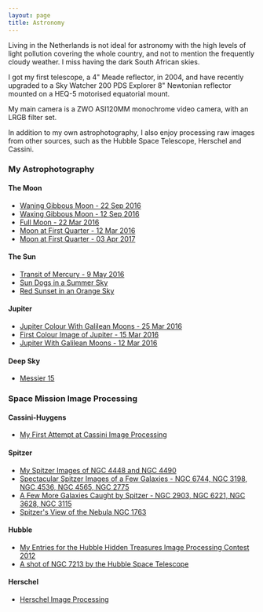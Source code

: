 ```yaml
---
layout: page
title: Astronomy
---
```


Living in the Netherlands is not ideal for astronomy with the high levels of light pollution covering the whole country, and not to mention the frequently cloudy weather. I miss having the dark South African skies. 

I got my first telescope, a 4" Meade reflector, in 2004, and have recently upgraded to a Sky Watcher 200 PDS Explorer 8" Newtonian reflector mounted on a HEQ-5 motorised equatorial mount.

My main camera is a ZWO ASI120MM monochrome video camera, with an LRGB filter set. 

In addition to my own astrophotography, I also enjoy processing raw images from other sources, such as the Hubble Space Telescope, Herschel and Cassini.

### My Astrophotography

#### The Moon
* [Waning Gibbous Moon - 22 Sep 2016](/astronomy/2016/09/22/moon-22-sep-2016.html)
* [Waxing Gibbous Moon - 12 Sep 2016](/astronomy/2016/09/12/moon-12-sep-2016.html)
* [Full Moon - 22 Mar 2016](/astronomy/2016/03/23/moon-22-mar-2016.html)
* [Moon at First Quarter - 12 Mar 2016](/astronomy/2016/03/18/moon-12-mar-2016.html)
* [Moon at First Quarter - 03 Apr 2017](/astronomy/2017/04/04/moon-04-apr-2017.html)

#### The Sun
* [Transit of Mercury - 9 May 2016](/astronomy/2016/05/09/mercury-transit-09-may-2016.html)
* [Sun Dogs in a Summer Sky](/astronomy/2017/08/08/sun-dogs-in-a-summer-sky.html)
* [Red Sunset in an Orange Sky](/astronomy/2017/10/18/red-sunset-in-an-orange-sky.html)

#### Jupiter
* [Jupiter Colour With Galilean Moons - 25 Mar 2016](/astronomy/2016/03/27/jupiter-25-mar-2016.html)
* [First Colour Image of Jupiter - 15 Mar 2016](/astronomy/2016/03/17/jupiter-15-mar-2016.html)
* [Jupiter With Galilean Moons - 12 Mar 2016](/astronomy/2016/03/13/jupiter-12-mar-2016.html)

#### Deep Sky
* [Messier 15](/astronomy/2016/09/24/messier-15.html)



### Space Mission Image Processing

#### Cassini-Huygens
* [My First Attempt at Cassini Image Processing](/astronomy/2017/03/01/my-first-attempt-at-cassini-image-processing.html)

#### Spitzer
* [My Spitzer Images of NGC 4448 and NGC 4490](/astronomy/2017/03/12/my-spitzer-images-of-ngc4448-and-ngc4490.html)
* [Spectacular Spitzer Images of a Few Galaxies - NGC 6744, NGC 3198, NGC 4536, NGC 4565, NGC 2775](/astronomy/2017/04/15/spectacular-spitzer-images-of-a-few-galaxies.html)
* [A Few More Galaxies Caught by Spitzer - NGC 2903, NGC 6221, NGC 3628, NGC 3115](/astronomy/2017/04/18/a-few-more-galaxies-caught-by-spitzer.html)
* [Spitzer's View of the Nebula NGC 1763](/astronomy/2017/08/30/spitzers-view-of-the-nebula-ngc1763.html)

#### Hubble
* [My Entries for the Hubble Hidden Treasures Image Processing Contest 2012](/astronomy/2012/06/10/my-entries-for-the-hubble-hidden-treasures-image-processing-contest.html)
* [A shot of NGC 7213 by the Hubble Space Telescope](/astronomy/2017/05/24/a-shot-of-ngc7213-by-the-hubble-space-telescope.html)

#### Herschel
* [Herschel Image Processing](/astronomy/2012/07/03/herschel-image-processing.html)
